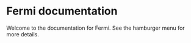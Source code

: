# Fermi documentation

Welcome to the documentation for Fermi. See the hamburger menu for more
details.
